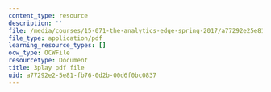 ```yaml
---
content_type: resource
description: ''
file: /media/courses/15-071-the-analytics-edge-spring-2017/a77292e25e81fb760d2b00d6f0bc0837_fuUC0WVeKsg.pdf
file_type: application/pdf
learning_resource_types: []
ocw_type: OCWFile
resourcetype: Document
title: 3play pdf file
uid: a77292e2-5e81-fb76-0d2b-00d6f0bc0837
---
```

